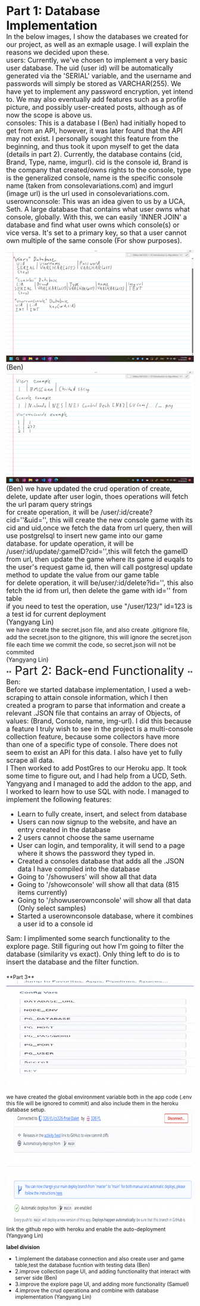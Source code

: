 **<font size="6"> 
   Part 1: Database Implementation
</font>**<br>
<font size="4" >
   In the below images, I show the databases we created for our project, as well as an exmaple usage. I will explain the reasons we decided upon these.<br>
   users: Currently, we've chosen to implement a very basic user database. The uid (user id) will be automatically generated via the 'SERIAL' variable, and the username and passwords will simply be stored as VARCHAR(255). We have yet to implement any password encryption, yet intend to. We may also eventually add features such as a profile picture, and possibly user-created posts, although as of now the scope is above us.<br>
   consoles: This is a database I (Ben) had initially hoped to get from an API, however, it was later found that the API may not exist. I personally sought this feature from the beginning, and thus took it upon myself to get the data (details in part 2). Currently, the database contains (cid, Brand, Type, name, imgurl). cid is the console id, Brand is the company that created/owns rights to the console, type is the generalized console, name is the specific console name (taken from consolevariations.com) and imgurl (image url) is the url used in consolevariations.com.<br>
   userownconsole: This was an idea given to us by a UCA, Seth. A large database that contains what user owns what console, globally. With this, we can easily 'INNER JOIN' a database and find what user owns which console(s) or vice versa. It's set to a primary key, so that a user cannot own multiple of the same console (For show purposes).

   <img src="img/md3-database-ben.png" style="height:300px;width:600px">
   (Ben)
   
   <img src="img/md3-database-example-ben.png" style="height:300px;width:600px">
   (Ben)

</font>
<font size="4">
   we have updated the crud operation of create, delete, update after user login, thoes operations will fetch the url
   param query strings<br>
   for create operation, it will be /user/:id/create?cid=''&uid='', this will create the new console
   game with its cid and uid,once we fetch the data from url query, then will use postgrelsql to insert new game into our game
   database.
   for update operation, it will be /user/:id/update/:gameID?cid='',this will fetch the gameID from url, then update the game where 
   its game id euqals to the user's request game id, then will call postgresql update method to update the value from our game table<br>
   for delete operation, it will be/user/:id/delete?id='', this also fetch the id from url, then delete the game with id='' from table<br>
   if you need to test the operation, use "/user/123/" id=123 is a test id for current deployment<br>
   (Yangyang Lin)<br>
 </font>
   <font size="3">
     we have create the secret.json file, and also create .gitignore file, add the secret.json to the gitignore, this will ignore the secret.json
   file each time we commit the code, so secret.json will not be commited<br>
   (Yangyang Lin)<br>
   </font>
**<font size="6"> 
   Part 2: Back-end Functionality
</font>**<br>
<font size="4" >
   Ben:<br>
   Before we started database implementation, I used a web-scraping to attain console information, which I then created a program to parse that information and create a relevant .JSON file that contains an array of Objects, of values: (Brand, Console, name, img-url). I did this because a feature I truly wish to see in the project is a multi-console collection feature, because some collectors have more than one of a specific type of console. There does not seem to exist an API for this data. I also have yet to fully scrape all data.<br>
   I Then worked to add PostGres to our Heroku app. It took some time to figure out, and I had help from a UCD, Seth. Yangyang and I managed to add the addon to the app, and I worked to learn how to use SQL with node. I managed to implement the following features:
   <ul>
      <li>Learn to fully create, insert, and select from database</li>
      <li>Users can now signup to the website, and have an entry created in the database</li>
      <li>2 users cannot choose the same username</li>
      <li>User can login, and temporality, it will send to a page where it shows the password they typed in.</li>
      <li>Created a consoles database that adds all the .JSON data I have compiled into the database</li>
      <li>Going to '/showusers' will show all that data</li>
      <li>Going to '/showconsole' will show all that data (815 items currently)</li>
      <li>Going to '/showuserownconsole' will show all that data (Only select samples)</li>
      <li>Started a userownconsole database, where it combines a user id to a console id</li>
   </ul>

   Sam:
   I implimented some search functionality to the explore page.
   Still figuring out how I'm going to filter the database (similarity vs exact).
   Only thing left to do is to insert the database and the filter function.


</font>
   **Part 3**
   <img src="img/mil3-3.png" style="height:300px;width:600px">
   <br>
   we have created the global environment variable both in the app code (.env this file will be ignored to commit) and also include them in the 
   heroku database setup.
   <br>
   <img src="img/mil3-4.png" style="height:300px;width:500px">
   link the github repo with heroku and enable the auto-deployment
   <br>
   (Yangyang Lin)

   
   **label division**
   <ul>
   <li>1.implement the database connection and also create user and game table,test the database fucntion with testing data (Ben)
   <li>2.improve collection page UI, and adding functionality that interact with server side (Ben)
   <li>3.improve the explore page UI, and adding more functionality (Samuel)
   <li>4.improve the crud operationa and combine with database implementation (Yangyang Lin)
   </ul>
   
   
